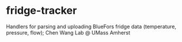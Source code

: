 # fridge-tracker
Handlers for parsing and uploading BlueFors fridge data (temperature, pressure, flow); Chen Wang Lab @ UMass Amherst
